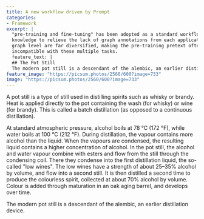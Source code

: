 ```yaml
---
title: A new workflow driven by Prompt
categories:
- Framework
excerpt: |
  "pre-training and fine-tuning" has been adopted as a standard workflow for many graph tasks since it can take general graph
  knowledge to relieve the lack of graph annotations from each application. However, graph tasks with node level, edge level, and
  graph level are far diversified, making the pre-training pretext often
  incompatible with these multiple tasks.
  feature_text: |
  ## The Pot Still
  The modern pot still is a descendant of the alembic, an earlier distillation device
feature_image: "https://picsum.photos/2560/600?image=733"
image: "https://picsum.photos/2560/600?image=733"
---
```


A pot still is a type of still used in distilling spirits such as whisky or brandy. Heat is applied directly to the pot containing the wash (for whisky) or wine (for brandy). This is called a batch distillation (as opposed to a continuous distillation).

At standard atmospheric pressure, alcohol boils at 78 °C (172 °F), while water boils at 100 °C (212 °F). During distillation, the vapour contains more alcohol than the liquid. When the vapours are condensed, the resulting liquid contains a higher concentration of alcohol. In the pot still, the alcohol and water vapour combine with esters and flow from the still through the condensing coil. There they condense into the first distillation liquid, the so-called "low wines". The low wines have a strength of about 25–35% alcohol by volume, and flow into a second still. It is then distilled a second time to produce the colourless spirit, collected at about 70% alcohol by volume. Colour is added through maturation in an oak aging barrel, and develops over time.

The modern pot still is a descendant of the alembic, an earlier distillation device.
